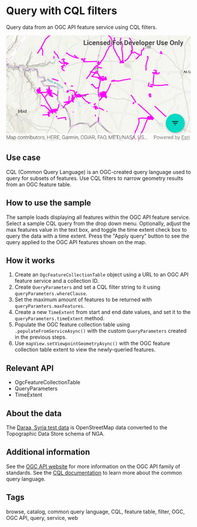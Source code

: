 # Query with CQL filters

Query data from an OGC API feature service using CQL filters.

![Image of Query with CQL Filters](query-with-cql-features.png)

## Use case

CQL (Common Query Language) is an OGC-created query language used to query for subsets of features. Use CQL filters to narrow geometry results from an OGC feature table.

## How to use the sample

The sample loads displaying all features within the OGC API feature service. Select a sample CQL query from the drop down menu. Optionally, adjust the max features value in the text box, and toggle the time extent check box to query the data with a time extent. Press the "Apply query" button to see the query applied to the OGC API features shown on the map.

## How it works

1. Create an `OgcFeatureCollectionTable` object using a URL to an OGC API feature service and a collection ID.
2. Create `QueryParameters` and set a CQL filter string to it using `queryParameters.whereClause`.
3. Set the maximum amount of features to be returned with `queryParamters.maxFeatures`.
4. Create a new `TimeExtent` from start and end date values, and set it to the `queryParameters.timeExtent` method.
5. Populate the OGC feature collection table using `.populateFromServiceAsync()` with the custom `QueryParameters` created in the previous steps.
6. Use `mapView.setViewpointGeometryAsync()` with the OGC feature collection table extent to view the newly-queried features.

## Relevant API

* OgcFeatureCollectionTable
* QueryParameters
* TimeExtent

## About the data

The [Daraa, Syria test data](https://demo.ldproxy.net/daraa) is OpenStreetMap data converted to the Topographic Data Store schema of NGA.

## Additional information

See the [OGC API website](https://ogcapi.ogc.org/) for more information on the OGC API family of standards. See the [CQL documentation](https://portal.ogc.org/files/96288#cql-core) to learn more about the common query language.

## Tags

browse, catalog, common query language, CQL, feature table, filter, OGC, OGC API, query, service, web

